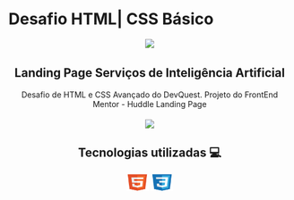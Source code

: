 # Desafio HTML| CSS Básico

<p align="center">
<img width="250px" src="https://i.imgur.com/WVuQg2N.png"/>
<h2 align="center">Landing Page Serviços de Inteligência Artificial</h2>
<p align="center"> Desafio de HTML e CSS Avançado do DevQuest. Projeto do FrontEnd Mentor - Huddle Landing Page <br> <br>
<img align="center" src="https://i.imgur.com/2MvpNC3.gif" width="800"> 

<h2 align="center"> Tecnologias utilizadas 💻</h2>
<div align="center" style="display: inline_block">
  <img align="center" alt="HTML" height="30" width="40" src="https://raw.githubusercontent.com/devicons/devicon/master/icons/html5/html5-original.svg">
  <img align="center" alt="CSS" height="30" width="40" src="https://raw.githubusercontent.com/devicons/devicon/master/icons/css3/css3-original.svg">
</div>
